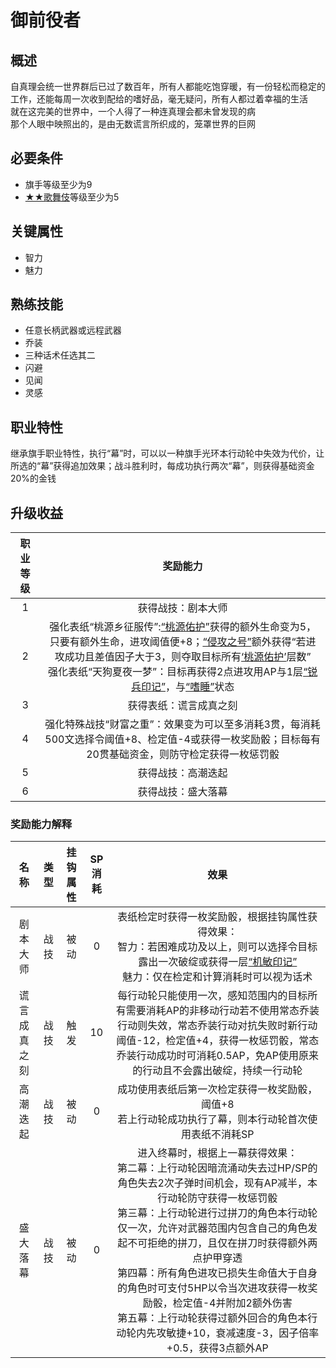 # 御前役者

## 概述

自真理会统一世界群后已过了数百年，所有人都能吃饱穿暖，有一份轻松而稳定的工作，还能每周一次收到配给的嗜好品，毫无疑问，所有人都过着幸福的生活<br>就在这完美的世界中，一个人得了一种连真理会都未曾发现的病<br>那个人眼中映照出的，是由无数谎言所织成的，笼罩世界的巨网

## 必要条件

* 旗手等级至少为9
* <a href="../2-Kabuki" target="_blank">★★歌舞伎</a>等级至少为5

## 关键属性

* 智力
* 魅力

## 熟练技能

* 任意长柄武器或远程武器
* 乔装
* 三种话术任选其二
* 闪避
* 见闻
* 灵感

## 职业特性

继承旗手职业特性，执行“幕”时，可以以一种旗手光环本行动轮中失效为代价，让所选的“幕”获得追加效果；战斗胜利时，每成功执行两次“幕”，则获得基础资金20%的金钱

## 升级收益

职业等级|奖励能力
:--:|:--:
1|获得战技：剧本大师
2|强化表纸“桃源乡征服传”:<a href="../../../../../status/mark/#桃源佑护" target="_blank">“桃源佑护”</a>获得的额外生命变为5，只要有额外生命，进攻阈值便+8；<a href="../../../../../status/normal/#侵攻之号" target="_blank">“侵攻之号”</a>额外获得“若进攻成功且差值因子大于3，则夺取目标所有<a href="../../../../../status/mark/#桃源佑护" target="_blank">‘桃源佑护’</a>层数”<br>强化表纸“天狗夏夜一梦”：目标再获得2点进攻用AP与1层<a href="../../../../../status/mark/#锐兵印记" target="_blank">“锐兵印记”</a>，与<a href="../../../../../status/normal/#嗜睡" target="_blank">“嗜睡”</a>状态
3|获得表纸：谎言成真之刻
4|强化特殊战技“财富之重”：效果变为可以至多消耗3贯，每消耗500文选择令阈值+8、检定值-4或获得一枚奖励骰；目标每有20贯基础资金，则防守检定获得一枚惩罚骰
5|获得战技：高潮迭起
6|获得战技：盛大落幕

### 奖励能力解释

名称|类型|挂钩属性|SP消耗|效果
:--:|:--:|:--:|:--:|:--:
剧本大师|战技|被动|0|表纸检定时获得一枚奖励骰，根据挂钩属性获得效果：<br>智力：若困难成功及以上，则可以选择令目标露出一次破绽或获得一层<a href="../../../../../status/mark/#机敏印记" target="_blank">“机敏印记”</a><br>魅力：仅在检定和计算消耗时可以视为话术
谎言成真之刻|战技|触发|10|每行动轮只能使用一次，感知范围内的目标所有需要消耗AP的非移动行动若不使用常态乔装行动则失效，常态乔装行动对抗失败时新行动阈值-12，检定值+4，获得一枚惩罚骰，常态乔装行动成功时可消耗0.5AP，免AP使用原来的行动且不会露出破绽，持续一行动轮
高潮迭起|战技|被动|0|成功使用表纸后第一次检定获得一枚奖励骰，阈值+8<br>若上行动轮成功执行了幕，则本行动轮首次使用表纸不消耗SP
盛大落幕|战技|被动|0|进入终幕时，根据上一幕获得效果：<br>第二幕：上行动轮因暗流涌动失去过HP/SP的角色失去2次子弹时间机会，现有AP减半，本行动轮防守获得一枚惩罚骰<br>第三幕：上行动轮进行过拼刀的角色本行动轮仅一次，允许对武器范围内包含自己的角色发起不可拒绝的拼刀，且仅在拼刀时获得额外两点护甲穿透<br>第四幕：所有角色进攻已损失生命值大于自身的角色时可支付5HP以令当次进攻获得一枚奖励骰，检定值-4并附加2额外伤害<br>第五幕：上行动轮获得过额外回合的角色本行动轮内先攻敏捷+10，衰减速度-3，因子倍率+0.5，获得3点额外AP